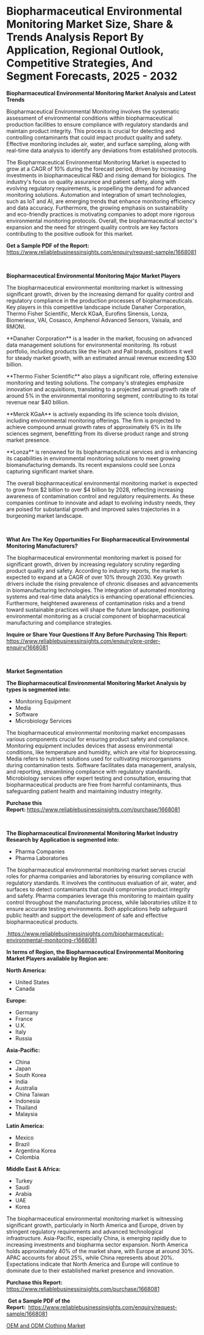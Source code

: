 <p><h1>Biopharmaceutical Environmental Monitoring Market Size, Share & Trends Analysis Report By Application, Regional Outlook, Competitive Strategies, And Segment Forecasts, 2025 - 2032</h1></p><p><strong>Biopharmaceutical Environmental Monitoring Market Analysis and Latest Trends</strong></p>
<p><p>Biopharmaceutical Environmental Monitoring involves the systematic assessment of environmental conditions within biopharmaceutical production facilities to ensure compliance with regulatory standards and maintain product integrity. This process is crucial for detecting and controlling contaminants that could impact product quality and safety. Effective monitoring includes air, water, and surface sampling, along with real-time data analysis to identify any deviations from established protocols.</p><p>The Biopharmaceutical Environmental Monitoring Market is expected to grow at a CAGR of 10% during the forecast period, driven by increasing investments in biopharmaceutical R&D and rising demand for biologics. The industry's focus on quality assurance and patient safety, along with evolving regulatory requirements, is propelling the demand for advanced monitoring solutions. Automation and integration of smart technologies, such as IoT and AI, are emerging trends that enhance monitoring efficiency and data accuracy. Furthermore, the growing emphasis on sustainability and eco-friendly practices is motivating companies to adopt more rigorous environmental monitoring protocols. Overall, the biopharmaceutical sector's expansion and the need for stringent quality controls are key factors contributing to the positive outlook for this market.</p></p>
<p><strong>Get a Sample PDF of the Report:&nbsp;</strong> <a href="https://www.reliablebusinessinsights.com/enquiry/request-sample/1668081?utm_campaign=3134&utm_medium=2&utm_source=Github&utm_content=ia&utm_term=08032025&utm_id=biopharmaceutical-environmental-monitoring">https://www.reliablebusinessinsights.com/enquiry/request-sample/1668081</a></p>
<p>&nbsp;</p>
<p><strong>Biopharmaceutical Environmental Monitoring Major Market Players</strong></p>
<p><p>The biopharmaceutical environmental monitoring market is witnessing significant growth, driven by the increasing demand for quality control and regulatory compliance in the production processes of biopharmaceuticals. Key players in this competitive landscape include Danaher Corporation, Thermo Fisher Scientific, Merck KGaA, Eurofins Sinensis, Lonza, Biomerieux, VAI, Cosasco, Amphenol Advanced Sensors, Vaisala, and RMONI.</p><p>**Danaher Corporation** is a leader in the market, focusing on advanced data management solutions for environmental monitoring. Its robust portfolio, including products like the Hach and Pall brands, positions it well for steady market growth, with an estimated annual revenue exceeding $30 billion.</p><p>**Thermo Fisher Scientific** also plays a significant role, offering extensive monitoring and testing solutions. The company's strategies emphasize innovation and acquisitions, translating to a projected annual growth rate of around 5% in the environmental monitoring segment, contributing to its total revenue near $40 billion.</p><p>**Merck KGaA** is actively expanding its life science tools division, including environmental monitoring offerings. The firm is projected to achieve compound annual growth rates of approximately 6% in its life sciences segment, benefitting from its diverse product range and strong market presence.</p><p>**Lonza** is renowned for its biopharmaceutical services and is enhancing its capabilities in environmental monitoring solutions to meet growing biomanufacturing demands. Its recent expansions could see Lonza capturing significant market share.</p><p>The overall biopharmaceutical environmental monitoring market is expected to grow from $2 billion to over $4 billion by 2028, reflecting increasing awareness of contamination control and regulatory requirements. As these companies continue to innovate and adapt to evolving industry needs, they are poised for substantial growth and improved sales trajectories in a burgeoning market landscape.</p></p>
<p>&nbsp;</p>
<p><strong>What Are The Key Opportunities For Biopharmaceutical Environmental Monitoring Manufacturers?</strong></p>
<p><p>The biopharmaceutical environmental monitoring market is poised for significant growth, driven by increasing regulatory scrutiny regarding product quality and safety. According to industry reports, the market is expected to expand at a CAGR of over 10% through 2030. Key growth drivers include the rising prevalence of chronic diseases and advancements in biomanufacturing technologies. The integration of automated monitoring systems and real-time data analytics is enhancing operational efficiencies. Furthermore, heightened awareness of contamination risks and a trend toward sustainable practices will shape the future landscape, positioning environmental monitoring as a crucial component of biopharmaceutical manufacturing and compliance strategies.</p></p>
<p><strong>Inquire or Share Your Questions If Any Before Purchasing This Report:</strong> <a href="https://www.reliablebusinessinsights.com/enquiry/pre-order-enquiry/1668081?utm_campaign=3134&utm_medium=2&utm_source=Github&utm_content=ia&utm_term=08032025&utm_id=biopharmaceutical-environmental-monitoring">https://www.reliablebusinessinsights.com/enquiry/pre-order-enquiry/1668081</a></p>
<p>&nbsp;</p>
<p><strong>Market Segmentation</strong></p>
<p><strong>The Biopharmaceutical Environmental Monitoring Market Analysis by types is segmented into:</strong></p>
<p><ul><li>Monitoring Equipment</li><li>Media</li><li>Software</li><li>Microbiology Services</li></ul></p>
<p><p>The biopharmaceutical environmental monitoring market encompasses various components crucial for ensuring product safety and compliance. Monitoring equipment includes devices that assess environmental conditions, like temperature and humidity, which are vital for bioprocessing. Media refers to nutrient solutions used for cultivating microorganisms during contamination tests. Software facilitates data management, analysis, and reporting, streamlining compliance with regulatory standards. Microbiology services offer expert testing and consultation, ensuring that biopharmaceutical products are free from harmful contaminants, thus safeguarding patient health and maintaining industry integrity.</p></p>
<p><strong>Purchase this Report:&nbsp;</strong><a href="https://www.reliablebusinessinsights.com/purchase/1668081?utm_campaign=3134&utm_medium=2&utm_source=Github&utm_content=ia&utm_term=08032025&utm_id=biopharmaceutical-environmental-monitoring">https://www.reliablebusinessinsights.com/purchase/1668081</a></p>
<p>&nbsp;</p>
<p><strong>The Biopharmaceutical Environmental Monitoring Market Industry Research by Application is segmented into:</strong></p>
<p><ul><li>Pharma Companies</li><li>Pharma Laboratories</li></ul></p>
<p><p>The biopharmaceutical environmental monitoring market serves crucial roles for pharma companies and laboratories by ensuring compliance with regulatory standards. It involves the continuous evaluation of air, water, and surfaces to detect contaminants that could compromise product integrity and safety. Pharma companies leverage this monitoring to maintain quality control throughout the manufacturing process, while laboratories utilize it to ensure accurate testing environments. Both applications help safeguard public health and support the development of safe and effective biopharmaceutical products.</p></p>
<p><a href="https://www.reliablebusinessinsights.com/biopharmaceutical-environmental-monitoring-r1668081?utm_campaign=3134&utm_medium=2&utm_source=Github&utm_content=ia&utm_term=08032025&utm_id=biopharmaceutical-environmental-monitoring">&nbsp;https://www.reliablebusinessinsights.com/biopharmaceutical-environmental-monitoring-r1668081</a></p>
<p><strong>In terms of Region, the Biopharmaceutical Environmental Monitoring Market Players available by Region are:</strong></p>
<p>
    <p> <strong> North America: </strong>
        <ul>
            <li>United States</li>
            <li>Canada</li>
        </ul>
        </p> 
    <p> <strong> Europe: </strong>
        <ul>
            <li>Germany</li>
            <li>France</li>
            <li>U.K.</li>
            <li>Italy</li>
            <li>Russia</li>
        </ul>
        </p> 
    <p> <strong> Asia-Pacific: </strong>
        <ul>
            <li>China</li>
            <li>Japan</li>
            <li>South Korea</li>
            <li>India</li>
            <li>Australia</li>
            <li>China Taiwan</li>
            <li>Indonesia</li>
            <li>Thailand</li>
            <li>Malaysia</li>
        </ul>
        </p> 
    <p> <strong> Latin America: </strong>
        <ul>
            <li>Mexico</li>
            <li>Brazil</li>
            <li>Argentina Korea</li>
            <li>Colombia</li>
        </ul>
        </p> 
    <p> <strong> Middle East & Africa: </strong>
        <ul>
            <li>Turkey</li>
            <li>Saudi</li>
            <li>Arabia</li>
            <li>UAE</li>
            <li>Korea</li>
        </ul>
    </p>
    </p>
<p><p>The biopharmaceutical environmental monitoring market is witnessing significant growth, particularly in North America and Europe, driven by stringent regulatory requirements and advanced technological infrastructure. Asia-Pacific, especially China, is emerging rapidly due to increasing investments and biopharma sector expansion. North America holds approximately 40% of the market share, with Europe at around 30%. APAC accounts for about 25%, while China represents about 20%. Expectations indicate that North America and Europe will continue to dominate due to their established market presence and innovation.</p></p>
<p><strong>Purchase this Report: </strong><a href="https://www.reliablebusinessinsights.com/purchase/1668081?utm_campaign=3134&utm_medium=2&utm_source=Github&utm_content=ia&utm_term=08032025&utm_id=biopharmaceutical-environmental-monitoring">https://www.reliablebusinessinsights.com/purchase/1668081</a></p>
<p>&nbsp;<strong>Get a Sample PDF of the Report:&nbsp;&nbsp;</strong><a href="https://www.reliablebusinessinsights.com/enquiry/request-sample/1668081?utm_campaign=3134&utm_medium=2&utm_source=Github&utm_content=ia&utm_term=08032025&utm_id=biopharmaceutical-environmental-monitoring">https://www.reliablebusinessinsights.com/enquiry/request-sample/1668081</a></p>
<p><strong></strong></p>
<p><p><a href="https://github.com/akermigarib/Market-Research-Report-List-1/blob/main/oem-and-odm-clothing-market.md?utm_campaign=3134&utm_medium=2&utm_source=Github&utm_content=ia&utm_term=08032025&utm_id=biopharmaceutical-environmental-monitoring">OEM and ODM Clothing Market</a></p></p>